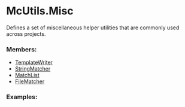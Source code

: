 # <a id="McUtils.Misc">McUtils.Misc</a>
    
Defines a set of miscellaneous helper utilities that are commonly used across projects.

### Members:

  - [TemplateWriter](Misc/TemplateWriter/TemplateWriter.md)
  - [StringMatcher](Misc/FileMatcher/StringMatcher.md)
  - [MatchList](Misc/FileMatcher/MatchList.md)
  - [FileMatcher](Misc/FileMatcher/FileMatcher.md)

### Examples:



